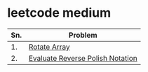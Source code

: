 # leetcode medium

| Sn.   | Problem |
| ----- | ----- |
| 1.    | [Rotate Array](https://github.com/delzadbamji/leetcode/tree/main/leetcode-medium/RotateArray) |
| 2.    | [Evaluate Reverse Polish Notation](https://github.com/delzadbamji/leetcode/blob/main/leetcode-medium/evaluateReversePolishNotation/readme.md) |



